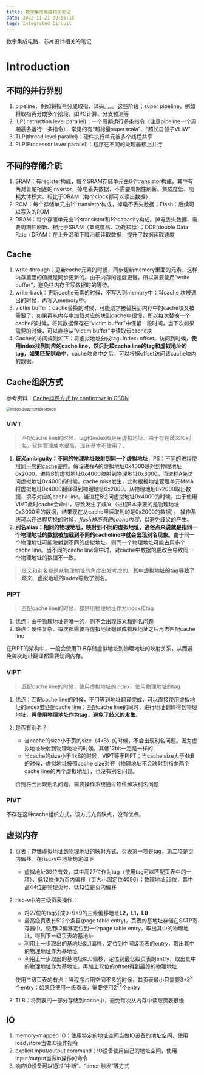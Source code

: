 ```yaml
---
title: 数字集成电路相关笔记
date: 2022-11-21 09:55:16
tags: Integrated Circuit
---
```


数字集成电路、芯片设计相关的笔记
<!--more-->



# Introduction

## 不同的并行界别

1. pipeline，例如将指令分成取指、译码。。。。这些阶段；super pipeline，例如将取指再分成多个阶段，如PC计算、分支预测等
2. ILP(instruction level parallel)：一个周期运行多条指令（注意pipeline一个周期最多运行一条指令），常见的有“超标量superscala”、“超长自领子VLIW”
3. TLP(thread level parallel)：硬件执行单元被多个线程共享
4. PLP(Processor lever parallel)：程序在不同的处理器核上并行

## 不同的存储介质

1. SRAM：有register构成，每个SRAM存储单元由6个transistor构成，其中有两对首尾相连的invertor，掉电丢失数据、不需要周期性刷新、集成度低、功耗大体积大、相比于DRAM（每个clock都可以读出数据）
2. ROM：每个存储单元由1个transistor构成，掉电不丢失数据；Flash：后续可以写入的ROM
3. DRAM：每个存储单元由1个transistor和1个capacity构成。掉电丢失数据、需要周期性刷新、相比于SRAM（集成度高、功耗较低）；DDR(double Data Rate ) DRAM：在上升沿和下降沿都读取数据，提升了数据读取速度



## Cache

1. write-through：更新cache元素的时候，同步更新memory里面的元素、这样内存里面的值就是同步更新的。由于内存的速度更慢，所以需要使用“write buffer”，避免往内存里写数据时的等待。
2. write-back：更新cache元素的时候，不写入到memory中；当cache 块被调出的时候，再写入memory中。
3. victim buffer：cache替换的时候，可能刚才被替换到内存中的cache块又被需要了，如果再从内存中加载对应的块到cache中很慢，所以每次替换一个cache的时候，将其数据保存在“victim buffer”中保留一段时间，当下次如果需要的时候，可以直接从“victim buffer”中读取该cache块
4. Cache的访问规则如下：将虚拟地址分成tag+index+offset。访问到时候，**使用index找到对应的cache line，然后比较cache line的tag和虚拟地址的tag，如果匹配则命中**，cache块命中之后，可以根据offset访问该cache块内的数据。

## Cache组织方式

参考资料：[Cache组织方式 by confirmwz in CSDN](https://blog.csdn.net/armlinuxww/article/details/105581568?spm=1001.2101.3001.6661.1&utm_medium=distribute.pc_relevant_t0.none-task-blog-2%7Edefault%7ECTRLIST%7ERate-1-105581568-blog-89244618.pc_relevant_3mothn_strategy_recovery&depth_1-utm_source=distribute.pc_relevant_t0.none-task-blog-2%7Edefault%7ECTRLIST%7ERate-1-105581568-blog-89244618.pc_relevant_3mothn_strategy_recovery&utm_relevant_index=1)

<img src="https://s2.loli.net/2022/11/21/YGRvTtHqOdX1aV5.png" alt="image-20221121160145008" style="zoom: 67%;" />

### VIVT

> 匹配cache line的时候，tag和index都是用虚拟地址。由于存在歧义和别名，软件管理成本很高，现在基本不使用了。

1. **歧义ambiguity：不同的物理地址映射到同一个虚拟地址**，PS：<u>不同的进程使用同一套的cache硬件</u>。假设进程A的虚拟地址0x4000映射到物理地址0x2000，进程B的虚拟地址0x4000映射到物理地址0x3000。当进程A先访问虚拟地址0x4000的时候，cache miss发生，此时根据地址管理单元MMA将虚拟地址0x4000翻译得到物理地址0x2000，从物理地址0x2000取出数据，填写对应的cache line。当进程B访问虚拟地址0x4000的时候，由于使用VIVT此时cache会命中，导致发生了歧义（进程B本来要的是物理地址0x3000里的数据，结果现在从cache里读取到的是0x2000的数据）。
   操作系统可以在进程切换的时候，*flush掉所有的cache内容*，以避免歧义的产生。
2. **别名alias：相同的物理地址，映射到不同的虚拟地址，通俗点来说就是指同一个物理地址的数据被加载到不同的cacheline中就会出现别名现象**。由于同一个物理地址可能映射到不同的虚拟地址，则同一个物理地址可能占用多个cache line。当不同的cache line命中时，对cache中数据的更改会导致同一个物理地址的数据不一致。

>  歧义和别名都是从物理地址的角度出发考虑的，**其中虚拟地址的tag导致了歧义、虚拟地址的index导致了别名**。

### PIPT

> 匹配cache line的时候，都是用物理地址作为index和tag

1. 优点：由于物理地址是唯一的，则不会出现歧义和别名问题
2. 缺点：硬件复杂、每次都需要将虚拟地址翻译成物理地址之后再去匹配cache line

在PIPT的架构中，一般会使用TLB存储虚拟地址到物理地址的映射关系，从而避免每次地址翻译都需要访问内存。

### VIPT

> 匹配cache line的时候，使用虚拟地址的index，使用物理地址的tag

1. 优点：匹配cache line的时候，不用等到地址翻译完成，可以直接使用虚拟地址的index去匹配cache line；匹配cache line的同时，进行地址翻译得到物理地址，**再使用物理地址作为tag，避免了歧义的发生**。

2. 是否有别名？

   - 当cache的size小于页的size（4kB）的时候，不会出现别名问题。因为虚拟地址映射到物理地址的时候，其低12bit一定是一样的
   - 当cache的size小于4kB的时候，VIPT等于PIPT；当cache size大于4kB的时候，虚拟地址按照cache size对齐（物理地址不会映射到指向两个cache line的两个虚拟地址），也没有别名问题。

   否则将会出现别名问题，需要操作系统通过软件解决别名问题

### PIVT

不存在这种cache组织方式，该方式光有缺点，没有优点。



## 虚拟内存

1. 页表：存储虚拟地址到物理地址的映射方式，页表第一项是tag，第二项是页内偏移。在risc-v中地址规定如下

   - 虚拟地址39位有效，其中高27位作为tag（使用tag可以匹配页表中的一项）、低12位作为页内偏移（页大小固定位4096）；物理地址56位，其中高44位是物理页号、低12位是页内偏移

2. risc-v中的三级页表操作：

   - 将27位的tag分成9+9+9的三级偏移地址**L2，L1，L0**
   - 最高级页表有512个条目(page table entry)，页表的基地址存储在SATP寄存器中。使用L2偏移定位到一个page table entry，取出其中的物理地址，得到下一级页表的基地址
   - 利用上一步取出的基地址&L1偏移，定位到中间级页表的entry，取出其中的物理地址作为基地址
   - 利用上一步取出的基地址&L0偏移，定位到最低级页表的entry，取出其中的物理地址作为基地址。再加上12位的offset得到最终的物理地址

   使用三级页表的有点：当程序占用空间不多的时候，其页表最小只需要3*$2^9$个entry；如果只使用一级页表，需要使用$2^{27}$个entry

3. TLB：将页表的一部分存储到cache中，避免每次从内存中读取页表很慢

## IO

1. memory-mapped IO：使用特定的地址空间当做IO设备的地址空间、使用load\store当做IO操作指令
2. explicit input/output command：IO设备使用自己的地址空间，使用input/output当做io操作的命令
3. 响应IO设备可以通过“中断”、“timer 触发”等方式
